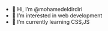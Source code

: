 - 👋 Hi, I’m @mohamedeldirdiri
- 👀 I’m interested in web development
- 🌱 I’m currently learning CSS,JS
<!---
mohamedeldirdiri/mohamedeldirdiri is a ✨ special ✨ repository because its `README.md` (this file) appears on your GitHub profile.
You can click the Preview link to take a look at your changes.
--->
